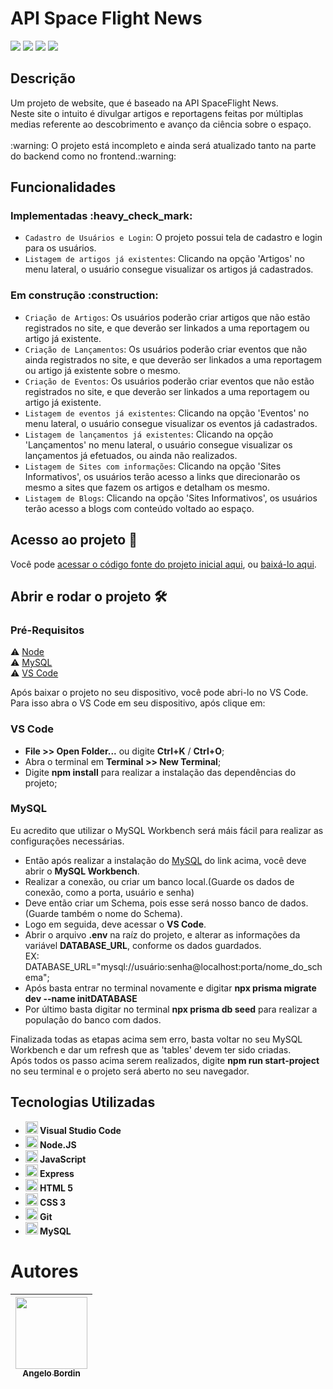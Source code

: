 <h1>API Space Flight News</h1>

<p>
  <img src="https://img.shields.io/badge/status-em%20desenvolvimento-brightgreen"/>
  <img src="https://img.shields.io/badge/última%20atualização-fevereiro-yellowgreen"/>
  <img src="https://img.shields.io/badge/Node.JS-18.12.1-blueviolet"/>
  <img src="https://img.shields.io/badge/Prisma-4.9.0-green"/>
</p>

<h2>Descrição</h2>
Um projeto de website, que é baseado na API SpaceFlight News.<br>
Neste site o intuito é divulgar artigos e reportagens feitas por múltiplas medias referente ao descobrimento e avanço da ciência sobre o espaço.<br>
<br>
:warning: O projeto está incompleto e ainda será atualizado tanto na parte do backend como no frontend.:warning:

<h2>Funcionalidades</h2>
<h3>Implementadas :heavy_check_mark:</h3>

- `Cadastro de Usuários e Login`: O projeto possui tela de cadastro e login para os usuários.
- `Listagem de artigos já existentes`: Clicando na opção 'Artigos' no menu lateral, o usuário consegue visualizar os artigos já cadastrados.

<h3>Em construção :construction:</h3>

- `Criação de Artigos`: Os usuários poderão criar artigos que não estão registrados no site, e que deverão ser linkados a uma reportagem ou artigo já existente.
- `Criação de Lançamentos`: Os usuários poderão criar eventos que não ainda registrados no site, e que deverão ser linkados a uma reportagem ou artigo já existente sobre o mesmo.
- `Criação de Eventos`: Os usuários poderão criar eventos que não estão registrados no site, e que deverão ser linkados a uma reportagem ou artigo já existente.
- `Listagem de eventos já existentes`: Clicando na opção 'Eventos' no menu lateral, o usuário consegue visualizar os eventos já cadastrados.
- `Listagem de lançamentos já existentes`: Clicando na opção 'Lançamentos' no menu lateral, o usuário consegue visualizar os lançamentos já efetuados, ou ainda não realizados.
- `Listagem de Sites com informações`: Clicando na opção 'Sites Informativos', os usuários terão acesso a links que direcionarão os mesmo a sites que fazem os artigos e detalham os mesmo.
- `Listagem de Blogs`: Clicando na opção 'Sites Informativos', os usuários terão acesso a blogs com conteúdo voltado ao espaço.

<h2>Acesso ao projeto 📁</h2>

Você pode [acessar o código fonte do projeto inicial aqui](https://github.com/angelobordin/Api-Space-Flight-News), ou [baixá-lo aqui](https://github.com/angelobordin/Api-Space-Flight-News/archive/refs/heads/main.zip).

<h2>Abrir e rodar o projeto 🛠️</h2>
<h3>Pré-Requisitos</h3>

⚠️ [Node](https://nodejs.org/en/)<br>
⚠️ [MySQL](https://dev.mysql.com/downloads/installer/)<br>
⚠️ [VS Code](https://code.visualstudio.com/Download)<br>

Após baixar o projeto no seu dispositivo, você pode abri-lo no VS Code.<br>
Para isso abra o VS Code em seu dispositivo, após clique em:

<h3>VS Code</h3>

- **File >> Open Folder...** ou digite **Ctrl+K** / **Ctrl+O**;
- Abra o terminal em **Terminal >> New Terminal**;
- Digite **npm install** para realizar a instalação das dependências do projeto;

<h3>MySQL</h3>

Eu acredito que utilizar o MySQL Workbench será máis fácil para realizar as configurações necessárias.<br>

- Então após realizar a instalação do [MySQL](https://dev.mysql.com/downloads/installer/) do link acima, você deve abrir o **MySQL Workbench**.
- Realizar a conexão, ou criar um banco local.(Guarde os dados de conexão, como a porta, usuário e senha)
- Deve então criar um Schema, pois esse será nosso banco de dados.(Guarde também o nome do Schema).
- Logo em seguida, deve acessar o **VS Code**.
- Abrir o arquivo **.env** na raíz do projeto, e alterar as informações da variável **DATABASE_URL**, conforme os dados guardados.<br>
EX: DATABASE_URL="mysql://usuário:senha@localhost:porta/nome_do_schema";
- Após basta entrar no terminal novamente e digitar **npx prisma migrate dev --name initDATABASE**
- Por último basta digitar no terminal **npx prisma db seed** para realizar a população do banco com dados.

Finalizada todas as etapas acima sem erro, basta voltar no seu MySQL Workbench e dar um refresh que as 'tables' devem ter sido criadas.<br>
Após todos os passo acima serem realizados, digite **npm run start-project** no seu terminal e o projeto será aberto no seu navegador.

<h2>Tecnologias Utilizadas</h2>

<ul>
  <li><img src="https://cdn.jsdelivr.net/gh/devicons/devicon/icons/vscode/vscode-plain.svg" width="20" height="20"/><b> Visual Studio Code</b></li>
  <li><img src="https://cdn.jsdelivr.net/gh/devicons/devicon/icons/nodejs/nodejs-original.svg" width="20" height="20"/><b> Node.JS</b></li>
  <li><img src="https://cdn.jsdelivr.net/gh/devicons/devicon/icons/javascript/javascript-original.svg" width="20" height="20"/><b> JavaScript</b></li>
  <li><img src="https://cdn.jsdelivr.net/gh/devicons/devicon/icons/express/express-original.svg" width="20" height="20"/><b> Express</b></li>
  <li><img src="https://cdn.jsdelivr.net/gh/devicons/devicon/icons/html5/html5-original.svg" width="20" height="20"/><b> HTML 5</b></li>
  <li><img src="https://cdn.jsdelivr.net/gh/devicons/devicon/icons/css3/css3-original.svg" width="20" height="20"/><b> CSS 3</b></li>
  <li><img src="https://cdn.jsdelivr.net/gh/devicons/devicon/icons/git/git-original.svg" width="20" height="20"/><b> Git</b></li>
  <li><img src="https://cdn.jsdelivr.net/gh/devicons/devicon/icons/mysql/mysql-original.svg" width="20" height="20"/><b> MySQL</b></li>
</ul>

# Autores

| [<img src="https://avatars.githubusercontent.com/u/70332789?s=400&u=c6b947894c97e0e941f64aafeb22719ff49589ac&v=4" width=115><br><sub>Angelo Bordin</sub>](https://github.com/angelobordin) |
| :---: |
